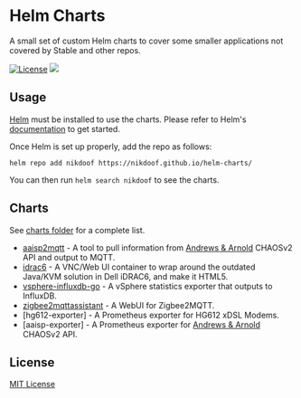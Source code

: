 # Helm Charts

A small set of custom Helm charts to cover some smaller applications not covered by Stable and other repos.

[![License](https://img.shields.io/badge/License-MIT-blue.svg)](https://opensource.org/licenses/MIT)
[![](https://github.com/nikdoof/helm-charts/workflows/Release%20Charts/badge.svg?branch=master)](https://github.com/nikdoof/helm-charts/actions)

## Usage

[Helm](https://helm.sh) must be installed to use the charts.
Please refer to Helm's [documentation](https://helm.sh/docs/) to get started.

Once Helm is set up properly, add the repo as follows:

```console
helm repo add nikdoof https://nikdoof.github.io/helm-charts/
```

You can then run `helm search nikdoof` to see the charts.

## Charts

See [charts folder](./charts) for a complete list.

* [aaisp2mqtt](./charts/aaisp2mqtt) - A tool to pull information from [Andrews & Arnold](https://www.aa.net.uk/) CHAOSv2 API and output to MQTT.
* [idrac6](./charts/idrac6) - A VNC/Web UI container to wrap around the outdated Java/KVM solution in Dell iDRAC6, and make it HTML5.
* [vsphere-influxdb-go](./charts/vsphere-influxdb-go) - A vSphere statistics exporter that outputs to InfluxDB.
* [zigbee2mqttassistant](./charts/zigbee2mqttassistant) - A WebUI for Zigbee2MQTT.
* [hg612-exporter] - A Prometheus exporter for HG612 xDSL Modems.
* [aaisp-exporter] - A Prometheus exporter for [Andrews & Arnold](https://www.aa.net.uk/) CHAOSv2 API.

## License

[MIT License](./LICENSE)
